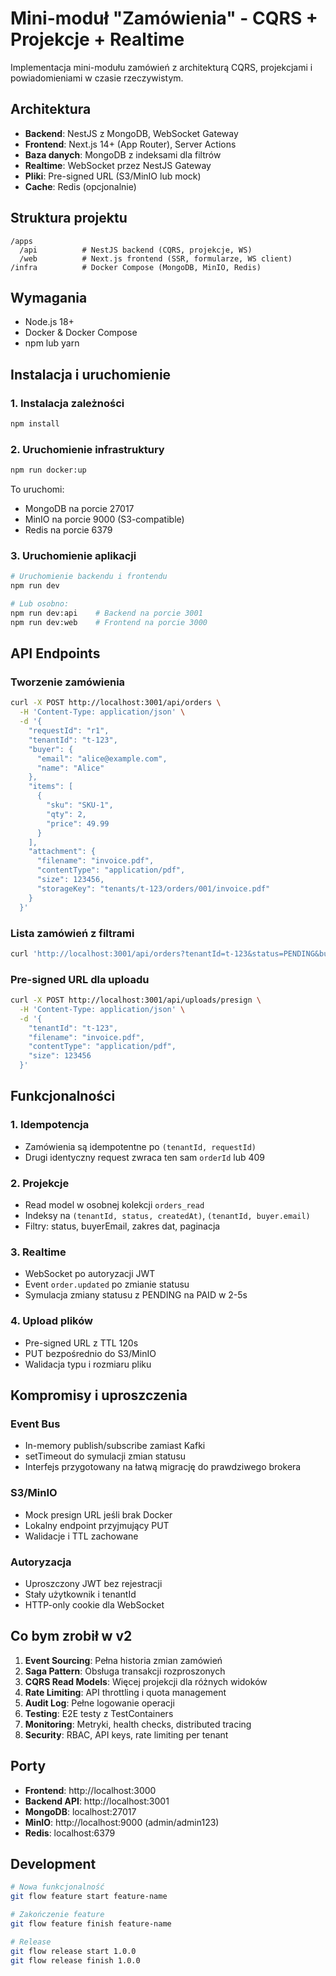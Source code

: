 # Mini-moduł "Zamówienia" - CQRS + Projekcje + Realtime

Implementacja mini-modułu zamówień z architekturą CQRS, projekcjami i powiadomieniami w czasie rzeczywistym.

## Architektura

- **Backend**: NestJS z MongoDB, WebSocket Gateway
- **Frontend**: Next.js 14+ (App Router), Server Actions
- **Baza danych**: MongoDB z indeksami dla filtrów
- **Realtime**: WebSocket przez NestJS Gateway
- **Pliki**: Pre-signed URL (S3/MinIO lub mock)
- **Cache**: Redis (opcjonalnie)

## Struktura projektu

```
/apps
  /api          # NestJS backend (CQRS, projekcje, WS)
  /web          # Next.js frontend (SSR, formularze, WS client)
/infra          # Docker Compose (MongoDB, MinIO, Redis)
```

## Wymagania

- Node.js 18+
- Docker & Docker Compose
- npm lub yarn

## Instalacja i uruchomienie

### 1. Instalacja zależności

```bash
npm install
```

### 2. Uruchomienie infrastruktury

```bash
npm run docker:up
```

To uruchomi:
- MongoDB na porcie 27017
- MinIO na porcie 9000 (S3-compatible)
- Redis na porcie 6379

### 3. Uruchomienie aplikacji

```bash
# Uruchomienie backendu i frontendu
npm run dev

# Lub osobno:
npm run dev:api    # Backend na porcie 3001
npm run dev:web    # Frontend na porcie 3000
```

## API Endpoints

### Tworzenie zamówienia
```bash
curl -X POST http://localhost:3001/api/orders \
  -H 'Content-Type: application/json' \
  -d '{
    "requestId": "r1",
    "tenantId": "t-123",
    "buyer": {
      "email": "alice@example.com",
      "name": "Alice"
    },
    "items": [
      {
        "sku": "SKU-1",
        "qty": 2,
        "price": 49.99
      }
    ],
    "attachment": {
      "filename": "invoice.pdf",
      "contentType": "application/pdf",
      "size": 123456,
      "storageKey": "tenants/t-123/orders/001/invoice.pdf"
    }
  }'
```

### Lista zamówień z filtrami
```bash
curl 'http://localhost:3001/api/orders?tenantId=t-123&status=PENDING&buyerEmail=alice@example.com&page=1&limit=10'
```

### Pre-signed URL dla uploadu
```bash
curl -X POST http://localhost:3001/api/uploads/presign \
  -H 'Content-Type: application/json' \
  -d '{
    "tenantId": "t-123",
    "filename": "invoice.pdf",
    "contentType": "application/pdf",
    "size": 123456
  }'
```

## Funkcjonalności

### 1. Idempotencja
- Zamówienia są idempotentne po `(tenantId, requestId)`
- Drugi identyczny request zwraca ten sam `orderId` lub 409

### 2. Projekcje
- Read model w osobnej kolekcji `orders_read`
- Indeksy na `(tenantId, status, createdAt)`, `(tenantId, buyer.email)`
- Filtry: status, buyerEmail, zakres dat, paginacja

### 3. Realtime
- WebSocket po autoryzacji JWT
- Event `order.updated` po zmianie statusu
- Symulacja zmiany statusu z PENDING na PAID w 2-5s

### 4. Upload plików
- Pre-signed URL z TTL 120s
- PUT bezpośrednio do S3/MinIO
- Walidacja typu i rozmiaru pliku

## Kompromisy i uproszczenia

### Event Bus
- In-memory publish/subscribe zamiast Kafki
- setTimeout do symulacji zmian statusu
- Interfejs przygotowany na łatwą migrację do prawdziwego brokera

### S3/MinIO
- Mock presign URL jeśli brak Docker
- Lokalny endpoint przyjmujący PUT
- Walidacje i TTL zachowane

### Autoryzacja
- Uproszczony JWT bez rejestracji
- Stały użytkownik i tenantId
- HTTP-only cookie dla WebSocket

## Co bym zrobił w v2

1. **Event Sourcing**: Pełna historia zmian zamówień
2. **Saga Pattern**: Obsługa transakcji rozproszonych
3. **CQRS Read Models**: Więcej projekcji dla różnych widoków
4. **Rate Limiting**: API throttling i quota management
5. **Audit Log**: Pełne logowanie operacji
6. **Testing**: E2E testy z TestContainers
7. **Monitoring**: Metryki, health checks, distributed tracing
8. **Security**: RBAC, API keys, rate limiting per tenant

## Porty

- **Frontend**: http://localhost:3000
- **Backend API**: http://localhost:3001
- **MongoDB**: localhost:27017
- **MinIO**: http://localhost:9000 (admin/admin123)
- **Redis**: localhost:6379

## Development

```bash
# Nowa funkcjonalność
git flow feature start feature-name

# Zakończenie feature
git flow feature finish feature-name

# Release
git flow release start 1.0.0
git flow release finish 1.0.0
```